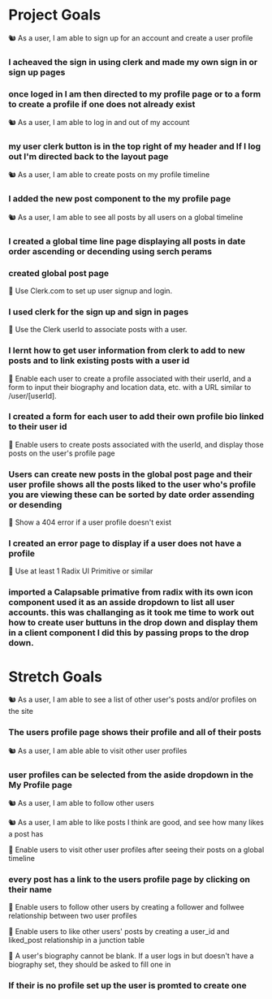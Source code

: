 # Project Goals

🐿️ As a user, I am able to sign up for an account and create a user profile

### I acheaved the sign in using clerk and made my own sign in or sign up pages

### once loged in I am then directed to my profile page or to a form to create a profile if one does not already exist

🐿️ As a user, I am able to log in and out of my account

### my user clerk button is in the top right of my header and If I log out I'm directed back to the layout page

🐿️ As a user, I am able to create posts on my profile timeline

### I added the new post component to the my profile page

🐿️ As a user, I am able to see all posts by all users on a global timeline

### I created a global time line page displaying all posts in date order ascending or decending using serch perams

### created global post page

🎯 Use Clerk.com to set up user signup and login.

### I used clerk for the sign up and sign in pages

🎯 Use the Clerk userId to associate posts with a user.

### I lernt how to get user information from clerk to add to new posts and to link existing posts with a user id

🎯 Enable each user to create a profile associated with their userId, and a form to input their biography and location data, etc. with a URL similar to /user/[userId].

### I created a form for each user to add their own profile bio linked to their user id

🎯 Enable users to create posts associated with the userId, and display those posts on the user's profile page

### Users can create new posts in the global post page and their user profile shows all the posts liked to the user who's profile you are viewing these can be sorted by date order assending or desending

🎯 Show a 404 error if a user profile doesn't exist

### I created an error page to display if a user does not have a profile

🎯 Use at least 1 Radix UI Primitive or similar

### imported a Calapsable primative from radix with its own icon component used it as an asside dropdown to list all user accounts. this was challanging as it took me time to work out how to create user buttuns in the drop down and display them in a client component I did this by passing props to the drop down.

# Stretch Goals

🐿️ As a user, I am able to see a list of other user's posts and/or profiles on the site

### The users profile page shows their profile and all of their posts

🐿️ As a user, I am able able to visit other user profiles

### user profiles can be selected from the aside dropdown in the My Profile page

🐿️ As a user, I am able to follow other users

🐿️ As a user, I am able to like posts I think are good, and see how many likes a post has

🏹 Enable users to visit other user profiles after seeing their posts on a global timeline

### every post has a link to the users profile page by clicking on their name

🏹 Enable users to follow other users by creating a follower and follwee relationship between two user profiles

🏹 Enable users to like other users' posts by creating a user_id and liked_post relationship in a junction table

🏹 A user's biography cannot be blank. If a user logs in but doesn't have a biography set, they should be asked to fill one in

### If their is no profile set up the user is promted to create one
